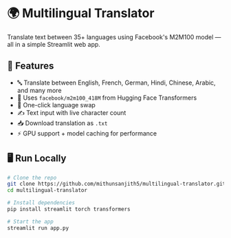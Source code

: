 # 🌍 Multilingual Translator

Translate text between 35+ languages using Facebook's M2M100 model — all in a simple Streamlit web app.

## 🚀 Features

- 🔤 Translate between English, French, German, Hindi, Chinese, Arabic, and many more
- 🤗 Uses `facebook/m2m100_418M` from Hugging Face Transformers
- 🔄 One-click language swap
- ✍️ Text input with live character count
- 📥 Download translation as `.txt`
- ⚡ GPU support + model caching for performance

## 🖥️ Run Locally

```bash
# Clone the repo
git clone https://github.com/mithunsanjith5/multilingual-translator.git
cd multilingual-translator

# Install dependencies
pip install streamlit torch transformers

# Start the app
streamlit run app.py
